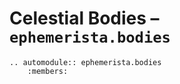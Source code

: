 # Celestial Bodies – `ephemerista.bodies`

```{eval-rst}
.. automodule:: ephemerista.bodies
    :members:
```
